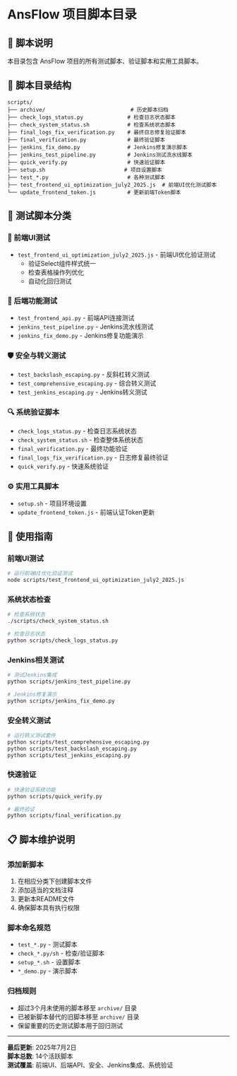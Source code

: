# AnsFlow 项目脚本目录

## 📄 脚本说明

本目录包含 AnsFlow 项目的所有测试脚本、验证脚本和实用工具脚本。

## 📂 脚本目录结构

```
scripts/
├── archive/                           # 历史脚本归档
├── check_logs_status.py              # 检查日志状态脚本
├── check_system_status.sh            # 检查系统状态脚本
├── final_logs_fix_verification.py    # 最终日志修复验证脚本
├── final_verification.py             # 最终验证脚本
├── jenkins_fix_demo.py               # Jenkins修复演示脚本
├── jenkins_test_pipeline.py          # Jenkins测试流水线脚本
├── quick_verify.py                   # 快速验证脚本
├── setup.sh                         # 项目设置脚本
├── test_*.py                         # 各种测试脚本
├── test_frontend_ui_optimization_july2_2025.js  # 前端UI优化测试脚本
└── update_frontend_token.js          # 更新前端Token脚本
```

## 🧪 测试脚本分类

### 🎨 前端UI测试
- `test_frontend_ui_optimization_july2_2025.js` - 前端UI优化验证测试
  - 验证Select组件样式统一
  - 检查表格操作列优化
  - 自动化回归测试

### 🔧 后端功能测试
- `test_frontend_api.py` - 前端API连接测试
- `jenkins_test_pipeline.py` - Jenkins流水线测试
- `jenkins_fix_demo.py` - Jenkins修复功能演示

### 🛡️ 安全与转义测试
- `test_backslash_escaping.py` - 反斜杠转义测试
- `test_comprehensive_escaping.py` - 综合转义测试
- `test_jenkins_escaping.py` - Jenkins转义测试

### 🔍 系统验证脚本
- `check_logs_status.py` - 检查日志系统状态
- `check_system_status.sh` - 检查整体系统状态
- `final_verification.py` - 最终功能验证
- `final_logs_fix_verification.py` - 日志修复最终验证
- `quick_verify.py` - 快速系统验证

### ⚙️ 实用工具脚本
- `setup.sh` - 项目环境设置
- `update_frontend_token.js` - 前端认证Token更新

## 🚀 使用指南

### 前端UI测试
```bash
# 运行前端UI优化验证测试
node scripts/test_frontend_ui_optimization_july2_2025.js
```

### 系统状态检查
```bash
# 检查系统状态
./scripts/check_system_status.sh

# 检查日志状态
python scripts/check_logs_status.py
```

### Jenkins相关测试
```bash
# 测试Jenkins集成
python scripts/jenkins_test_pipeline.py

# Jenkins修复演示
python scripts/jenkins_fix_demo.py
```

### 安全转义测试
```bash
# 运行转义测试套件
python scripts/test_comprehensive_escaping.py
python scripts/test_backslash_escaping.py
python scripts/test_jenkins_escaping.py
```

### 快速验证
```bash
# 快速验证系统功能
python scripts/quick_verify.py

# 最终验证
python scripts/final_verification.py
```

## 📋 脚本维护说明

### 添加新脚本
1. 在相应分类下创建脚本文件
2. 添加适当的文档注释
3. 更新本README文件
4. 确保脚本具有执行权限

### 脚本命名规范
- `test_*.py` - 测试脚本
- `check_*.py/sh` - 检查/验证脚本
- `setup_*.sh` - 设置脚本
- `*_demo.py` - 演示脚本

### 归档规则
- 超过3个月未使用的脚本移至 `archive/` 目录
- 已被新脚本替代的旧脚本移至 `archive/` 目录
- 保留重要的历史测试脚本用于回归测试

---

**最后更新**: 2025年7月2日  
**脚本总数**: 14个活跃脚本  
**测试覆盖**: 前端UI、后端API、安全、Jenkins集成、系统验证
